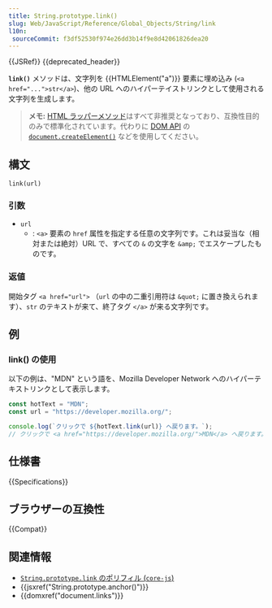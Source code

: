 ```yaml
---
title: String.prototype.link()
slug: Web/JavaScript/Reference/Global_Objects/String/link
l10n:
 sourceCommit: f3df52530f974e26dd3b14f9e8d42061826dea20
---
```


{{JSRef}} {{deprecated_header}}

**`link()`** メソッドは、文字列を {{HTMLElement("a")}} 要素に埋め込み (`<a href="...">str</a>`)、他の URL へのハイパーテイストリンクとして使用される文字列を生成します。

> **メモ:** [HTML ラッパーメソッド](/ja/docs/Web/JavaScript/Reference/Global_Objects/String#html_wrapper_methods)はすべて非推奨となっており、互換性目的のみで標準化されています。代わりに [DOM API](/ja/docs/Web/API/Document_Object_Model) の [`document.createElement()`](/ja/docs/Web/API/Document/createElement) などを使用してください。

## 構文

```js-nolint
link(url)
```

### 引数

- `url`
  - : `<a>` 要素の `href` 属性を指定する任意の文字列です。これは妥当な（相対または絶対）URL で、すべての `&` の文字を `&amp;` でエスケープしたものです。

### 返値

開始タグ `<a href="url">` （`url` の中の二重引用符は `&quot;` に置き換えられます）、`str` のテキストが来て、終了タグ `</a>` が来る文字列です。

## 例

### link() の使用

以下の例は、"MDN" という語を、Mozilla Developer Network へのハイパーテキストリンクとして表示します。

```js
const hotText = "MDN";
const url = "https://developer.mozilla.org/";

console.log(`クリックで ${hotText.link(url)} へ戻ります。`);
// クリックで <a href="https://developer.mozilla.org/">MDN</a> へ戻ります。
```

## 仕様書

{{Specifications}}

## ブラウザーの互換性

{{Compat}}

## 関連情報

- [`String.prototype.link` のポリフィル (`core-js`)](https://github.com/zloirock/core-js#ecmascript-string-and-regexp)
- {{jsxref("String.prototype.anchor()")}}
- {{domxref("document.links")}}
